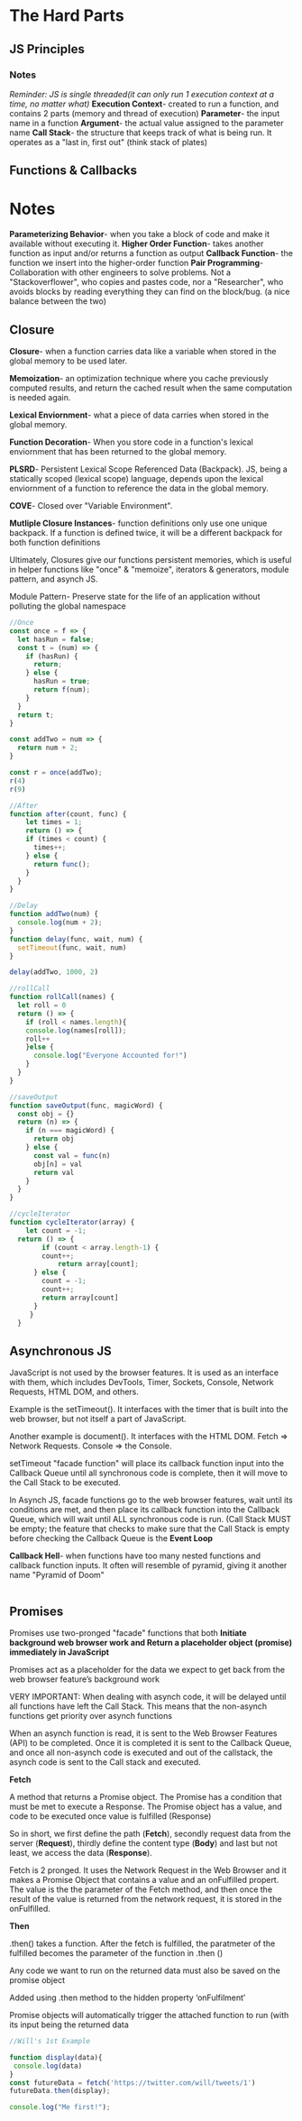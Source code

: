 # The Hard Parts
## JS Principles
### Notes
*Reminder: JS is single threaded(it can only run 1 execution context at a time, no matter what)*
**Execution Context**- created to run a function, and contains 2 parts (memory and thread of execution)
**Parameter**- the input name in a function
**Argument**- the actual value assigned to the parameter name
**Call Stack**- the structure that keeps track of what is being run. It operates as a "last in, first out" (think stack of plates)

## Functions & Callbacks
# Notes
**Parameterizing Behavior**- when you take a block of code and make it available without executing it.
**Higher Order Function**- takes another function as input and/or returns a function as output 
**Callback Function**- the function we insert into the higher-order function
**Pair Programming**- Collaboration with other engineers to solve problems. Not a "Stackoverflower", who copies and pastes code, nor a "Researcher", who avoids blocks by reading everything they can find on the block/bug. (a nice balance between the two) 

## Closure
**Closure**- when a function carries data like a variable when stored in the global memory to be used later.

**Memoization**- an optimization technique where you cache previously computed results, and return the cached result when the same computation is needed again.

**Lexical Enviornment**- what a piece of data carries when stored in the global memory.

**Function Decoration**- When you store code in a function's lexical enviornment that has been returned to the global memory.

**PLSRD**- Persistent Lexical Scope Referenced Data (Backpack). JS, being a statically scoped (lexical scope) language, depends upon the lexical enviornment of a function to reference the data in the global memory.

**COVE**- Closed over "Variable Environment".

**Mutliple Closure Instances**- function definitions only use one unique backpack. If a function is defined twice, it will be a different backpack for both function definitions

Ultimately, Closures give our functions persistent memories, which is useful in helper functions like "once" & "memoize", iterators & generators, module pattern, and asynch JS.

Module Pattern- Preserve state for the life of an application without polluting the global namespace

```javascript
//Once
const once = f => {
  let hasRun = false;
  const t = (num) => {  
    if (hasRun) {
      return;
    } else {
      hasRun = true;
      return f(num);
    }
  }
  return t;
}

const addTwo = num => {
  return num + 2;
}

const r = once(addTwo);
r(4)
r(9)

//After
function after(count, func) {
  	let times = 1;	
  	return () => {
  	if (times < count) {
      times++;
    } else {
      return func();
    }
  }
}

//Delay
function addTwo(num) {
  console.log(num + 2);
}
function delay(func, wait, num) {
  setTimeout(func, wait, num)
}

delay(addTwo, 1000, 2)

//rollCall
function rollCall(names) {
  let roll = 0
  return () => {
    if (roll < names.length){
    console.log(names[roll]);
    roll++
    }else {
      console.log("Everyone Accounted for!")
    }
  }
}

//saveOutput
function saveOutput(func, magicWord) {
  const obj = {}
  return (n) => {
    if (n === magicWord) {
      return obj
    } else {
      const val = func(n)
      obj[n] = val
      return val
    }
  }
}

//cycleIterator
function cycleIterator(array) {
	let count = -1;
  return () => {
    	if (count < array.length-1) {
        count++;
    		return array[count];
      } else {
        count = -1;
        count++;
        return array[count]
      }
 	 }
  }
```
## Asynchronous JS
JavaScript is not used by the browser features. It is used as an interface with them, which includes DevTools, Timer, Sockets, Console, Network Requests, HTML DOM, and others.

Example is the setTimeout(). It interfaces with the timer that is built into the web browser, but not itself a part of JavaScript.

Another example is document(). It interfaces with the HTML DOM. Fetch => Network Requests. Console => the Console.

setTimeout "facade function" will place its callback function input into the Callback Queue until all synchronous code is complete, then it will move to the Call Stack to be executed.

In Asynch JS, facade functions go to the web browser features, wait until its conditions are met, and then place its callback function into the Callback Queue, which will wait until ALL synchronous code is run. (Call Stack MUST be empty; the feature that checks to make sure that the Call Stack is empty before checking the Callback Queue is the **Event Loop**

**Callback Hell**- when functions have too many nested functions and callback function inputs. It often will resemble of pyramid, giving it another name "Pyramid of Doom"

```javascript

```
## Promises

Promises use two-pronged "facade" functions that both **Initiate background web browser work and Return a placeholder object (promise) immediately in JavaScript**

Promises act as a placeholder for the data we expect to get back from the web
browser feature’s background work

VERY IMPORTANT: When dealing with asynch code, it will be delayed until all functions have left the Call Stack. This means that the non-asynch functions get priority over asynch functions

When an asynch function is read, it is sent to the Web Browser Features (API) to be completed. Once it is completed it is sent to the Callback Queue, and once all non-asynch code is executed and out of the callstack, the asynch code is sent to the Call stack and executed.

**Fetch**

A method that returns a Promise object. The Promise has a condition that must be met to execute a Response. The Promise object has a value, and code to be executed once value is fulfilled (Response)

So in short, we first define the path (**Fetch**), secondly request data from the server (**Request**), thirdly define the content type (**Body**) and last but not least, we access the data (**Response**).

Fetch is 2 pronged. It uses the Network Request in the Web Browser and it makes a Promise Object that contains a value and an onFulfilled propert. The value is the the parameter of the Fetch method, and then once the result of the value is returned from the network request, it is stored in the onFulfilled.

**Then**

.then() takes a function. After the fetch is fulfilled, the paratmeter of the fulfilled becomes the parameter of the function in .then ()

Any code we want to run on the returned data must also be saved on the promise
object

Added using .then method to the hidden property ‘onFulfilment’

Promise objects will automatically trigger the attached function to run (with its
input being the returned data 

```javascript
//Will's 1st Example

function display(data){
 console.log(data)
}
const futureData = fetch('https://twitter.com/will/tweets/1')
futureData.then(display);

console.log("Me first!");


```
